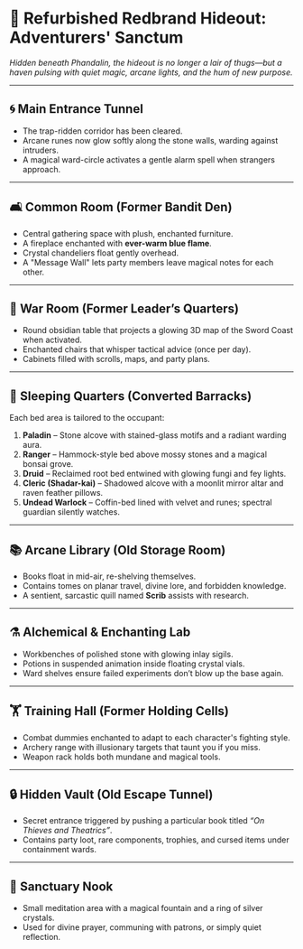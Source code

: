 # 🧭 Refurbished Redbrand Hideout: Adventurers' Sanctum

*Hidden beneath Phandalin, the hideout is no longer a lair of thugs—but a haven pulsing with quiet magic, arcane lights, and the hum of new purpose.*

---

## 🌀 Main Entrance Tunnel
- The trap-ridden corridor has been cleared.
- Arcane runes now glow softly along the stone walls, warding against intruders.
- A magical ward-circle activates a gentle alarm spell when strangers approach.

---

## 🛋️ Common Room (Former Bandit Den)
- Central gathering space with plush, enchanted furniture.
- A fireplace enchanted with **ever-warm blue flame**.
- Crystal chandeliers float gently overhead.
- A "Message Wall" lets party members leave magical notes for each other.

---

## 🧭 War Room (Former Leader’s Quarters)
- Round obsidian table that projects a glowing 3D map of the Sword Coast when activated.
- Enchanted chairs that whisper tactical advice (once per day).
- Cabinets filled with scrolls, maps, and party plans.

---

## 🛌 Sleeping Quarters (Converted Barracks)
Each bed area is tailored to the occupant:
1. **Paladin** – Stone alcove with stained-glass motifs and a radiant warding aura.
2. **Ranger** – Hammock-style bed above mossy stones and a magical bonsai grove.
3. **Druid** – Reclaimed root bed entwined with glowing fungi and fey lights.
4. **Cleric (Shadar-kai)** – Shadowed alcove with a moonlit mirror altar and raven feather pillows.
5. **Undead Warlock** – Coffin-bed lined with velvet and runes; spectral guardian silently watches.

---

## 📚 Arcane Library (Old Storage Room)
- Books float in mid-air, re-shelving themselves.
- Contains tomes on planar travel, divine lore, and forbidden knowledge.
- A sentient, sarcastic quill named **Scrib** assists with research.

---

## ⚗️ Alchemical & Enchanting Lab
- Workbenches of polished stone with glowing inlay sigils.
- Potions in suspended animation inside floating crystal vials.
- Ward shelves ensure failed experiments don’t blow up the base again.

---

## 🏋️ Training Hall (Former Holding Cells)
- Combat dummies enchanted to adapt to each character's fighting style.
- Archery range with illusionary targets that taunt you if you miss.
- Weapon rack holds both mundane and magical tools.

---

## 🔒 Hidden Vault (Old Escape Tunnel)
- Secret entrance triggered by pushing a particular book titled *“On Thieves and Theatrics”*.
- Contains party loot, rare components, trophies, and cursed items under containment wards.

---

## 🌙 Sanctuary Nook
- Small meditation area with a magical fountain and a ring of silver crystals.
- Used for divine prayer, communing with patrons, or simply quiet reflection.
